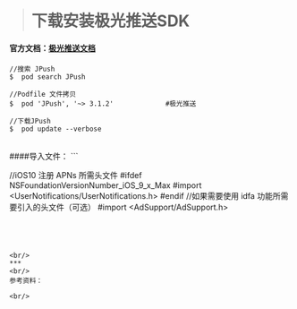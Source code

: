 ># 下载安装极光推送SDK

#### 官方文档：[极光推送文档](https://docs.jiguang.cn/jpush/client/iOS/ios_guide_new/)

```
//搜索 JPush
$  pod search JPush

//Podfile 文件拷贝
$  pod 'JPush', '~> 3.1.2'             #极光推送

//下载JPush
$  pod update --verbose

```

<br/>
####导入文件：
```

//iOS10 注册 APNs 所需头文件
#ifdef NSFoundationVersionNumber_iOS_9_x_Max
#import <UserNotifications/UserNotifications.h>
#endif
//如果需要使用 idfa 功能所需要引入的头文件（可选）
#import <AdSupport/AdSupport.h>

```




<br/>
***
<br/>
参考资料：

<br/>
